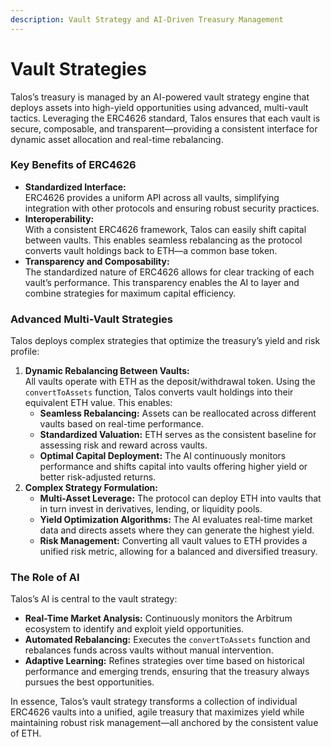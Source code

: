 ```yaml
---
description: Vault Strategy and AI-Driven Treasury Management
---
```


# Vault Strategies

Talos’s treasury is managed by an AI-powered vault strategy engine that deploys assets into high-yield opportunities using advanced, multi-vault tactics. Leveraging the ERC4626 standard, Talos ensures that each vault is secure, composable, and transparent—providing a consistent interface for dynamic asset allocation and real-time rebalancing.

### Key Benefits of ERC4626

* **Standardized Interface:**\
  ERC4626 provides a uniform API across all vaults, simplifying integration with other protocols and ensuring robust security practices.
* **Interoperability:**\
  With a consistent ERC4626 framework, Talos can easily shift capital between vaults. This enables seamless rebalancing as the protocol converts vault holdings back to ETH—a common base token.
* **Transparency and Composability:**\
  The standardized nature of ERC4626 allows for clear tracking of each vault’s performance. This transparency enables the AI to layer and combine strategies for maximum capital efficiency.

### Advanced Multi-Vault Strategies

Talos deploys complex strategies that optimize the treasury’s yield and risk profile:

1. **Dynamic Rebalancing Between Vaults:**\
   All vaults operate with ETH as the deposit/withdrawal token. Using the `convertToAssets` function, Talos converts vault holdings into their equivalent ETH value. This enables:
   * **Seamless Rebalancing:** Assets can be reallocated across different vaults based on real-time performance.
   * **Standardized Valuation:** ETH serves as the consistent baseline for assessing risk and reward across vaults.
   * **Optimal Capital Deployment:** The AI continuously monitors performance and shifts capital into vaults offering higher yield or better risk-adjusted returns.
2. **Complex Strategy Formulation:**
   * **Multi-Asset Leverage:** The protocol can deploy ETH into vaults that in turn invest in derivatives, lending, or liquidity pools.
   * **Yield Optimization Algorithms:** The AI evaluates real-time market data and directs assets where they can generate the highest yield.
   * **Risk Management:** Converting all vault values to ETH provides a unified risk metric, allowing for a balanced and diversified treasury.

### The Role of AI

Talos’s AI is central to the vault strategy:

* **Real-Time Market Analysis:** Continuously monitors the Arbitrum ecosystem to identify and exploit yield opportunities.
* **Automated Rebalancing:** Executes the `convertToAssets` function and rebalances funds across vaults without manual intervention.
* **Adaptive Learning:** Refines strategies over time based on historical performance and emerging trends, ensuring that the treasury always pursues the best opportunities.

In essence, Talos’s vault strategy transforms a collection of individual ERC4626 vaults into a unified, agile treasury that maximizes yield while maintaining robust risk management—all anchored by the consistent value of ETH.
